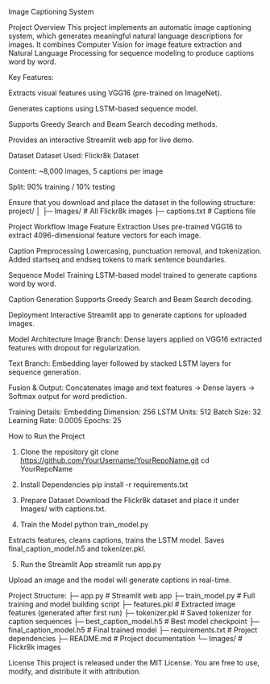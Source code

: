 Image Captioning System 

Project Overview
This project implements an automatic image captioning system, which generates meaningful natural language descriptions for images.
It combines Computer Vision for image feature extraction and Natural Language Processing for sequence modeling to produce captions word by word.

Key Features:

Extracts visual features using VGG16 (pre-trained on ImageNet).

Generates captions using LSTM-based sequence model.

Supports Greedy Search and Beam Search decoding methods.

Provides an interactive Streamlit web app for live demo.

Dataset
Dataset Used: Flickr8k Dataset

Content: ~8,000 images, 5 captions per image

Split: 90% training / 10% testing

Ensure that you download and place the dataset in the following structure:
project/
│
├─ Images/             # All Flickr8k images
├─ captions.txt        # Captions file

Project Workflow
Image Feature Extraction
Uses pre-trained VGG16 to extract 4096-dimensional feature vectors for each image.

Caption Preprocessing
Lowercasing, punctuation removal, and tokenization.
Added startseq and endseq tokens to mark sentence boundaries.

Sequence Model Training
LSTM-based model trained to generate captions word by word.

Caption Generation
Supports Greedy Search and Beam Search decoding.

Deployment
Interactive Streamlit app to generate captions for uploaded images.

Model Architecture
Image Branch:
Dense layers applied on VGG16 extracted features with dropout for regularization.

Text Branch:
Embedding layer followed by stacked LSTM layers for sequence generation.

Fusion & Output:
Concatenates image and text features → Dense layers → Softmax output for word prediction.

Training Details:
Embedding Dimension: 256
LSTM Units: 512
Batch Size: 32
Learning Rate: 0.0005
Epochs: 25

How to Run the Project
1. Clone the repository
git clone https://github.com/YourUsername/YourRepoName.git
cd YourRepoName

2. Install Dependencies
pip install -r requirements.txt

3. Prepare Dataset
Download the Flickr8k dataset and place it under Images/ with captions.txt.

4. Train the Model
python train_model.py

Extracts features, cleans captions, trains the LSTM model.
Saves final_caption_model.h5 and tokenizer.pkl.

5. Run the Streamlit App
streamlit run app.py

Upload an image and the model will generate captions in real-time.

Project Structure:
├─ app.py                  # Streamlit web app
├─ train_model.py          # Full training and model building script
├─ features.pkl            # Extracted image features (generated after first run)
├─ tokenizer.pkl           # Saved tokenizer for caption sequences
├─ best_caption_model.h5   # Best model checkpoint
├─ final_caption_model.h5  # Final trained model
├─ requirements.txt        # Project dependencies
├─ README.md               # Project documentation
└─ Images/                 # Flickr8k images

License
This project is released under the MIT License.
You are free to use, modify, and distribute it with attribution.
